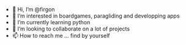 - 👋 Hi, I’m @firgon
- 👀 I’m interested in boardgames, paragliding and developping apps
- 🌱 I’m currently learning python
- 💞️ I’m looking to collaborate on a lot of projects
- 📫 How to reach me ... find by yourself

<!---
firgon/firgon is a ✨ special ✨ repository because its `README.md` (this file) appears on your GitHub profile.
You can click the Preview link to take a look at your changes.
--->
